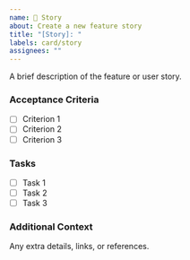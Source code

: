 ```yaml
---
name: 📖 Story
about: Create a new feature story
title: "[Story]: "
labels: card/story
assignees: ""
---
```


A brief description of the feature or user story.

### Acceptance Criteria

- [ ] Criterion 1
- [ ] Criterion 2
- [ ] Criterion 3

### Tasks

- [ ] Task 1
- [ ] Task 2
- [ ] Task 3

### Additional Context

Any extra details, links, or references.
